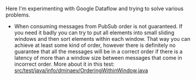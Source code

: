 Here I'm experimenting with Google Dataflow and trying to solve various problems.
- When consuming messages from PubSub order is not guaranteed. If you need it badly you can try to put all elements into 
small sliding windows and then sort elements within each window. That way you can achieve at least some kind of order, 
however there is definitely no guarantee that all the messages will be in a correct order if there is a latency of more 
than a window size between messages that come in incorrect order. 
More about it in this test: [src/test/java/info/dminaev/OrderingWithinWindow.java](https://github.com/minaevd/google-dataflow-experiments/blob/master/src/test/java/info/dminaev/OrderingWithinWindow.java)
